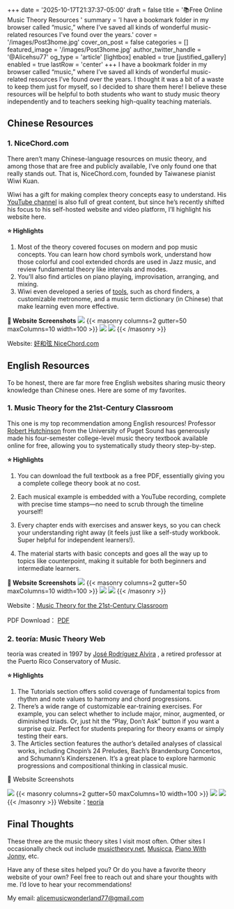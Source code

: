 +++
date = '2025-10-17T21:37:37-05:00'
draft = false
title = '📚Free Online Music Theory Resources '
summary = 'I have a bookmark folder in my browser called “music,” where I’ve saved all kinds of wonderful music-related resources I’ve found over the years.'
cover = '/images/Post3home.jpg'
cover_on_post = false
categories = []
featured_image = '/images/Post3home.jpg'
author_twitter_handle = '@Alicehsu77' 
og_type = 'article'
[lightbox]
  enabled = true
[justified_gallery]
  enabled = true
  lastRow = 'center'
+++
I have a bookmark folder in my browser called “music,” where I’ve saved all kinds of wonderful music-related resources I’ve found over the years. I thought it was a bit of a waste to keep them just for myself, so I decided to share them here! I believe these resources will be helpful to both students who want to study music theory independently and to teachers seeking high-quality teaching materials.


## Chinese Resources
### 1. NiceChord.com

There aren’t many Chinese-language resources on music theory, and among those that are free and publicly available, I’ve only found one that really stands out. That is, NiceChord.com, founded by Taiwanese pianist Wiwi Kuan.

Wiwi has a gift for making complex theory concepts easy to understand. His [YouTube channel](https://www.youtube.com/@nicechordwiwi/videos)
 is also full of great content, but since he’s recently shifted his focus to his self-hosted website and video platform, I’ll highlight his website here.

**⭐ Highlights**
1. Most of the theory covered focuses on modern and pop music concepts. You can learn how chord symbols work, understand how those colorful and cool extended chords are used in Jazz music, and review fundamental theory like intervals and modes.
2. You’ll also find articles on piano playing, improvisation, arranging, and mixing.
3. Wiwi even developed a series of [tools](https://nicechord.com/tools/), such as chord finders, a customizable metronome, and a music term dictionary (in Chinese) that make learning even more effective.

**📸 Website Screenshots**
![](/images/Post/3/1.png)
{{< masonry columns=2 gutter=50 maxColumns=10 width=100 >}}
![](/images/Post/3/2.png)
![](/images/Post/3/3.png)
{{< /masonry >}}

Website: [好和弦 NiceChord.com](https://nicechord.com/)

## English Resources
To be honest, there are far more free English websites sharing music theory knowledge than Chinese ones. Here are some of my favorites.

### 1. Music Theory for the 21st-Century Classroom
This one is my top recommendation among English resources! Professor [Robert Hutchinson](https://www.pugetsound.edu/directory/robert-hutchinson)
 from the University of Puget Sound has generously made his four-semester college-level music theory textbook available online for free, allowing you to systematically study theory step-by-step.

**⭐ Highlights**
1. You can download the full textbook as a free PDF, essentially giving you a complete college theory book at no cost.

2. Each musical example is embedded with a YouTube recording, complete with precise time stamps—no need to scrub through the timeline yourself!
  
3. Every chapter ends with exercises and answer keys, so you can check your understanding right away (it feels just like a self-study workbook. Super helpful for independent learners!).
   
4. The material starts with basic concepts and goes all the way up to topics like counterpoint, making it suitable for both beginners and intermediate learners.

**📸 Website Screenshots**
![](/images/Post/3/4.png)
{{< masonry columns=2 gutter=50 maxColumns=10 width=100 >}}
![](/images/Post/3/5.png)
![](/images/Post/3/6.png)
{{< /masonry >}}

Website：[Music Theory for the 21st-Century Classroom](https://musictheory.pugetsound.edu/mt21c/MusicTheory.html)

PDF Download： [PDF](https://musictheory.pugetsound.edu/) 

### 2. teoría: Music Theory Web

teoría was created in 1997 by [José Rodríguez Alvira](https://jeanne-inc.com/collections/jose-rodriguez-alvira)
, a retired professor at the Puerto Rico Conservatory of Music.

**⭐ Highlights**
1. The Tutorials section offers solid coverage of fundamental topics from rhythm and note values to harmony and chord progressions.
2. There’s a wide range of customizable ear-training exercises. For example, you can select whether to include major, minor, augmented, or diminished triads. Or, just hit the “Play, Don’t Ask” button if you want a surprise quiz. Perfect for students preparing for theory exams or simply testing their ears.
3. The Articles section features the author’s detailed analyses of classical works, including Chopin’s 24 Preludes, Bach’s Brandenburg Concertos, and Schumann’s Kinderszenen. It’s a great place to explore harmonic progressions and compositional thinking in classical music.

📸 Website Screenshots

![](/images/Post/3/7.png)
{{< masonry columns=2 gutter=50 maxColumns=10 width=100 >}}
![](/images/Post/3/8.png)
![](/images/Post/3/9.png)
{{< /masonry >}}
Website：[teoría](https://www.teoria.com/index.php)

## Final Thoughts

These three are the music theory sites I visit most often.
Other sites I occasionally check out include [musictheory.net](https://www.musictheory.net/lessons), [Musicca](https://www.musicca.com/tw), [Piano With Jonny](https://pianowithjonny.com/library/), etc.

Have any of these sites helped you? Or do you have a favorite theory website of your own?
Feel free to reach out and share your thoughts with me. I’d love to hear your recommendations!

My email: alicemusicwonderland77@gmail.com 